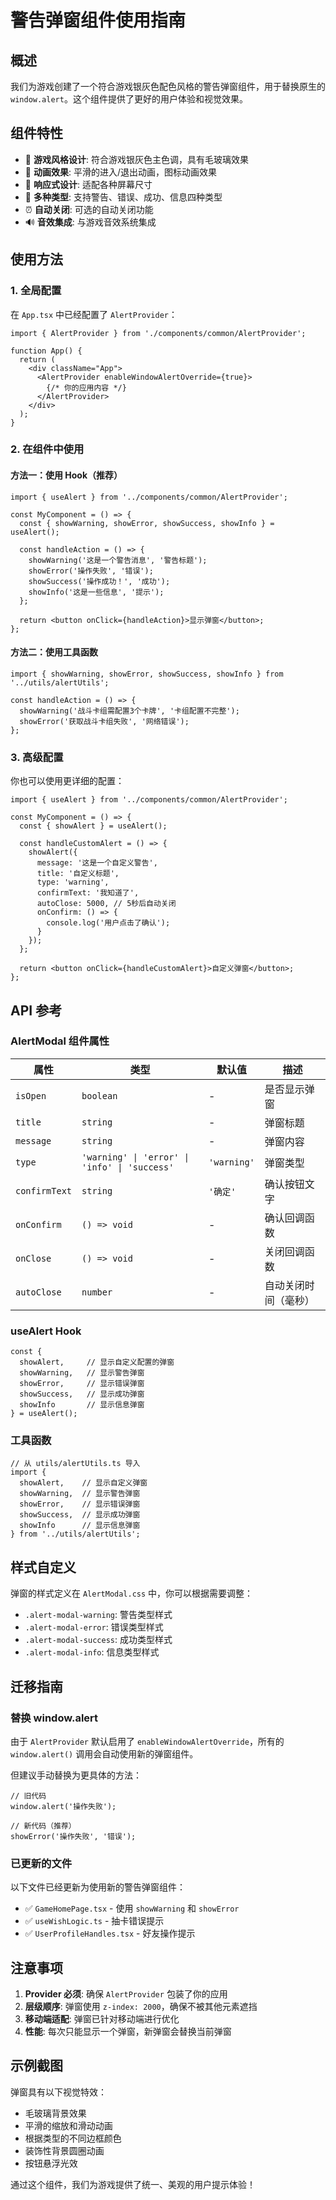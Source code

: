 # 警告弹窗组件使用指南

## 概述

我们为游戏创建了一个符合游戏银灰色配色风格的警告弹窗组件，用于替换原生的 `window.alert`。这个组件提供了更好的用户体验和视觉效果。

## 组件特性

- 🎨 **游戏风格设计**: 符合游戏银灰色主色调，具有毛玻璃效果
- 🔄 **动画效果**: 平滑的进入/退出动画，图标动画效果
- 📱 **响应式设计**: 适配各种屏幕尺寸
- 🎯 **多种类型**: 支持警告、错误、成功、信息四种类型
- ⏰ **自动关闭**: 可选的自动关闭功能
- 🔊 **音效集成**: 与游戏音效系统集成

## 使用方法

### 1. 全局配置

在 `App.tsx` 中已经配置了 `AlertProvider`：

```tsx
import { AlertProvider } from './components/common/AlertProvider';

function App() {
  return (
    <div className="App">
      <AlertProvider enableWindowAlertOverride={true}>
        {/* 你的应用内容 */}
      </AlertProvider>
    </div>
  );
}
```

### 2. 在组件中使用

#### 方法一：使用 Hook（推荐）

```tsx
import { useAlert } from '../components/common/AlertProvider';

const MyComponent = () => {
  const { showWarning, showError, showSuccess, showInfo } = useAlert();
  
  const handleAction = () => {
    showWarning('这是一个警告消息', '警告标题');
    showError('操作失败', '错误');
    showSuccess('操作成功！', '成功');
    showInfo('这是一些信息', '提示');
  };
  
  return <button onClick={handleAction}>显示弹窗</button>;
};
```

#### 方法二：使用工具函数

```tsx
import { showWarning, showError, showSuccess, showInfo } from '../utils/alertUtils';

const handleAction = () => {
  showWarning('战斗卡组需配置3个卡牌', '卡组配置不完整');
  showError('获取战斗卡组失败', '网络错误');
};
```

### 3. 高级配置

你也可以使用更详细的配置：

```tsx
import { useAlert } from '../components/common/AlertProvider';

const MyComponent = () => {
  const { showAlert } = useAlert();
  
  const handleCustomAlert = () => {
    showAlert({
      message: '这是一个自定义警告',
      title: '自定义标题',
      type: 'warning',
      confirmText: '我知道了',
      autoClose: 5000, // 5秒后自动关闭
      onConfirm: () => {
        console.log('用户点击了确认');
      }
    });
  };
  
  return <button onClick={handleCustomAlert}>自定义弹窗</button>;
};
```

## API 参考

### AlertModal 组件属性

| 属性 | 类型 | 默认值 | 描述 |
|------|------|--------|------|
| `isOpen` | `boolean` | - | 是否显示弹窗 |
| `title` | `string` | - | 弹窗标题 |
| `message` | `string` | - | 弹窗内容 |
| `type` | `'warning' \| 'error' \| 'info' \| 'success'` | `'warning'` | 弹窗类型 |
| `confirmText` | `string` | `'确定'` | 确认按钮文字 |
| `onConfirm` | `() => void` | - | 确认回调函数 |
| `onClose` | `() => void` | - | 关闭回调函数 |
| `autoClose` | `number` | - | 自动关闭时间（毫秒） |

### useAlert Hook

```tsx
const {
  showAlert,     // 显示自定义配置的弹窗
  showWarning,   // 显示警告弹窗
  showError,     // 显示错误弹窗
  showSuccess,   // 显示成功弹窗
  showInfo       // 显示信息弹窗
} = useAlert();
```

### 工具函数

```tsx
// 从 utils/alertUtils.ts 导入
import { 
  showAlert,    // 显示自定义弹窗
  showWarning,  // 显示警告弹窗
  showError,    // 显示错误弹窗
  showSuccess,  // 显示成功弹窗
  showInfo      // 显示信息弹窗
} from '../utils/alertUtils';
```

## 样式自定义

弹窗的样式定义在 `AlertModal.css` 中，你可以根据需要调整：

- `.alert-modal-warning`: 警告类型样式
- `.alert-modal-error`: 错误类型样式
- `.alert-modal-success`: 成功类型样式
- `.alert-modal-info`: 信息类型样式

## 迁移指南

### 替换 window.alert

由于 `AlertProvider` 默认启用了 `enableWindowAlertOverride`，所有的 `window.alert()` 调用会自动使用新的弹窗组件。

但建议手动替换为更具体的方法：

```tsx
// 旧代码
window.alert('操作失败');

// 新代码（推荐）
showError('操作失败', '错误');
```

### 已更新的文件

以下文件已经更新为使用新的警告弹窗组件：

- ✅ `GameHomePage.tsx` - 使用 `showWarning` 和 `showError`
- ✅ `useWishLogic.ts` - 抽卡错误提示
- ✅ `UserProfileHandles.tsx` - 好友操作提示

## 注意事项

1. **Provider 必须**: 确保 `AlertProvider` 包装了你的应用
2. **层级顺序**: 弹窗使用 `z-index: 2000`，确保不被其他元素遮挡
3. **移动端适配**: 弹窗已针对移动端进行优化
4. **性能**: 每次只能显示一个弹窗，新弹窗会替换当前弹窗

## 示例截图

弹窗具有以下视觉特效：
- 毛玻璃背景效果
- 平滑的缩放和滑动动画
- 根据类型的不同边框颜色
- 装饰性背景圆圈动画
- 按钮悬浮光效

通过这个组件，我们为游戏提供了统一、美观的用户提示体验！
